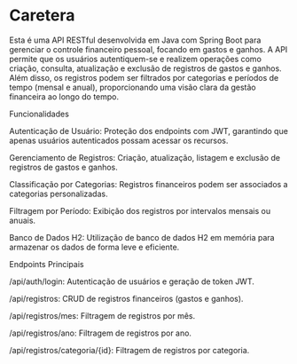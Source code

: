# Caretera
Esta é uma API RESTful desenvolvida em Java com Spring Boot para gerenciar o controle financeiro pessoal, focando em gastos e ganhos. A API permite que os usuários autentiquem-se e realizem operações como criação, consulta, atualização e exclusão de registros de gastos e ganhos. Além disso, os registros podem ser filtrados por categorias e períodos de tempo (mensal e anual), proporcionando uma visão clara da gestão financeira ao longo do tempo.


Funcionalidades

Autenticação de Usuário: Proteção dos endpoints com JWT, garantindo que apenas usuários autenticados possam acessar os recursos.

Gerenciamento de Registros: Criação, atualização, listagem e exclusão de registros de gastos e ganhos.

Classificação por Categorias: Registros financeiros podem ser associados a categorias personalizadas.

Filtragem por Período: Exibição dos registros por intervalos mensais ou anuais.

Banco de Dados H2: Utilização de banco de dados H2 em memória para armazenar os dados de forma leve e eficiente.


Endpoints Principais

/api/auth/login: Autenticação de usuários e geração de token JWT.

/api/registros: CRUD de registros financeiros (gastos e ganhos).

/api/registros/mes: Filtragem de registros por mês.

/api/registros/ano: Filtragem de registros por ano.

/api/registros/categoria/{id}: Filtragem de registros por categoria.
